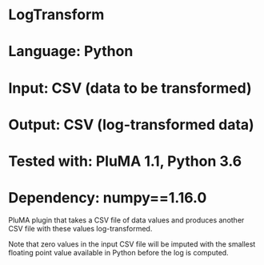 # LogTransform
# Language: Python
# Input: CSV (data to be transformed)
# Output: CSV (log-transformed data)
# Tested with: PluMA 1.1, Python 3.6
# Dependency: numpy==1.16.0

PluMA plugin that takes a CSV file of data values and produces another CSV file
with these values log-transformed.

Note that zero values in the input CSV file will be imputed with the smallest
floating point value available in Python before the log is computed.
